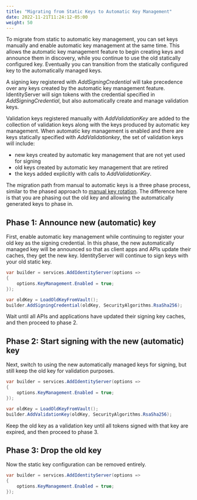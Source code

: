 ```yaml
---
title: "Migrating from Static Keys to Automatic Key Management"
date: 2022-11-21T11:24:12-05:00
weight: 50
---
```


To migrate from static to automatic key management, you can set keys manually
and enable automatic key management at the same time. This allows the automatic
key management feature to begin creating keys and announce them in discovery,
while you continue to use the old statically configured key. Eventually you can
transition from the statically configured key to the automatically managed keys.

A signing key registered with *AddSigningCredential* will take precedence over
any keys created by the automatic key management feature. IdentityServer will
sign tokens with the credential specified in *AddSigningCredential*, but also
automatically create and manage validation keys. 

Validation keys registered manually with *AddValidationKey* are added to the
collection of validation keys along with the keys produced by automatic key
management. When automatic key management is enabled and there are keys
statically specified with *AddValidationkey*, the set of validation keys will
include:
- new keys created by automatic key management that are not yet used for signing
- old keys created by automatic key management that are retired 
- the keys added explicitly with calls to *AddValidationKey*.

The migration path from manual to automatic keys is a three phase process,
similar to the phased approach to [manual key rotation](static_key_management#rotation). The
difference here is that you are phasing out the old key and allowing the
automatically generated keys to phase in.

## Phase 1: Announce new (automatic) key

First, enable automatic key management while continuing to register your old key
as the signing credential. In this phase, the new automatically managed key will be
announced so that as client apps and APIs update their caches, they get the new
key. IdentityServer will continue to sign keys with your old static key.

```cs
var builder = services.AddIdentityServer(options =>
{  
    options.KeyManagement.Enabled = true;
});

var oldKey = LoadOldKeyFromVault();
builder.AddSigningCredential(oldKey, SecurityAlgorithms.RsaSha256);
```

Wait until all APIs and applications have updated their signing key caches, and
then proceed to phase 2.

## Phase 2: Start signing with the new (automatic) key

Next, switch to using the new automatically managed keys for signing, but still
keep the old key for validation purposes.

```cs
var builder = services.AddIdentityServer(options =>
{  
    options.KeyManagement.Enabled = true;
});

var oldKey = LoadOldKeyFromVault();
builder.AddValidationKey(oldKey, SecurityAlgorithms.RsaSha256);
```

Keep the old key as a validation key until all tokens signed with that key are
expired, and then proceed to phase 3.

## Phase 3: Drop the old key
Now the static key configuration can be removed entirely.

```cs
var builder = services.AddIdentityServer(options =>
{  
    options.KeyManagement.Enabled = true;
});
```
